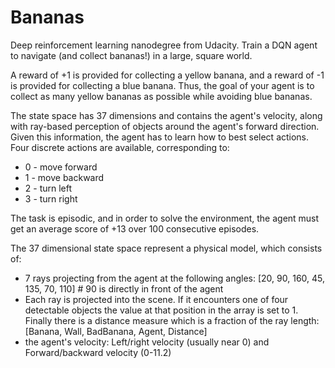 # Bananas
Deep reinforcement learning nanodegree from Udacity. Train a DQN agent to navigate (and collect bananas!) in a large, square world.

A reward of +1 is provided for collecting a yellow banana, and a reward of -1 is provided for collecting a blue banana. Thus, the goal of your agent is to collect as many yellow bananas as possible while avoiding blue bananas.

The state space has 37 dimensions and contains the agent's velocity, along with ray-based perception of objects around the agent's forward direction. Given this information, the agent has to learn how to best select actions. Four discrete actions are available, corresponding to:

* 0 - move forward
* 1 - move backward
* 2 - turn left
* 3 - turn right

The task is episodic, and in order to solve the environment, the agent must get an average score of +13 over 100 consecutive episodes.

The 37 dimensional state space represent a physical model, which consists of:

* 7 rays projecting from the agent at the following angles: [20, 90, 160, 45, 135, 70, 110] # 90 is directly in front of the agent
* Each ray is projected into the scene. If it encounters one of four detectable objects the value at that position in the array is set to 1. Finally there is a distance measure which is a fraction of the ray length: [Banana, Wall, BadBanana, Agent, Distance]
* the agent's velocity: Left/right velocity (usually near 0) and Forward/backward velocity (0-11.2)


